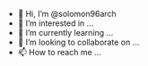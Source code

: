 - 👋 Hi, I’m @solomon96arch
- 👀 I’m interested in ...
- 🌱 I’m currently learning ...
- 💞️ I’m looking to collaborate on ...
- 📫 How to reach me ...

<!---
solomon96arch/solomon96arch is a ✨ special ✨ repository because its `README.md` (this file) appears on your GitHub profile.
You can click the Preview link to take a look at your changes.
--->
